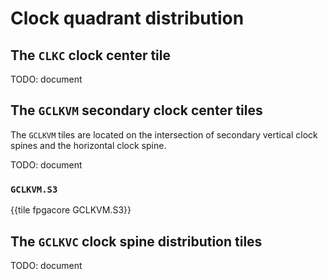 # Clock quadrant distribution

## The `CLKC` clock center tile

TODO: document


## The `GCLKVM` secondary clock center tiles

The `GCLKVM` tiles are located on the intersection of secondary vertical clock spines and the horizontal clock spine.

TODO: document


### `GCLKVM.S3`

{{tile fpgacore GCLKVM.S3}}


## The `GCLKVC` clock spine distribution tiles

TODO: document
